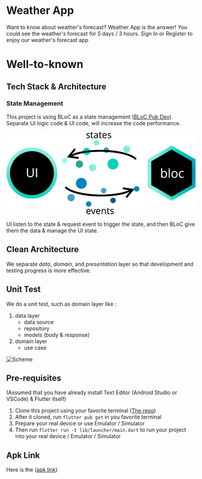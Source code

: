# Weather App

Want to know about weather's forecast? Weather App is the answer! You could see the weather's 
forecast for 5 days / 3 hours. Sign In or Register to enjoy our weather's forecast app

# Well-to-known

## Tech Stack & Architecture

### State Management

This project is using BLoC as a state management ([BLoC Pub Dev](https://pub.dev/packages/flutter_bloc)).
Separate UI logic code & UI code, will increase the code performance.

![Mechanism](https://raw.githubusercontent.com/felangel/bloc/master/docs/assets/bloc_architecture.png)

UI listen to the state & request event to trigger the state, and then BLoC give them the data & manage 
the UI state.

## Clean Architecture

We separate *data*, *domain*, and *presentation* layer so that development and testing
progress is more effective.

## Unit Test
We do a unit test, such as domain layer like :

1. data layer
   - data source
   - repository
   - models (body & response)
2. domain layer
   - use case

![Scheme](https://i0.wp.com/resocoder.com/wp-content/uploads/2019/08/Clean-Architecture-Flutter-Diagram.png?w=556&ssl=1)

## Pre-requisites
(Assumed that you have already install Text Editor (Android Studio or VSCode) & Flutter itself)

1. Clone this project using your favorite terminal ([The repo](https://github.com/akbarraihanm/weather_app.git))
2. After it cloned, run `flutter pub get` in you favorite terminal
3. Prepare your real device or use Emulator / Simulator
4. Then run `flutter run -t lib/launcher/main.dart` to run your project into your real device / Emulator / Simulator

## Apk Link
Here is the ([apk link](https://drive.google.com/file/d/13JISt84Lhcfo9eBZO_935Rj-xh3OJVwe/view?usp=sharing))